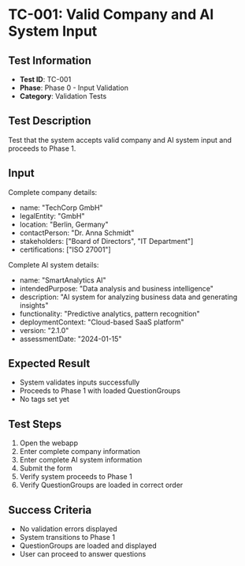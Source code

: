 # TC-001: Valid Company and AI System Input

## Test Information
- **Test ID**: TC-001
- **Phase**: Phase 0 - Input Validation
- **Category**: Validation Tests

## Test Description
Test that the system accepts valid company and AI system input and proceeds to Phase 1.

## Input
Complete company details:
- name: "TechCorp GmbH"
- legalEntity: "GmbH"
- location: "Berlin, Germany"
- contactPerson: "Dr. Anna Schmidt"
- stakeholders: ["Board of Directors", "IT Department"]
- certifications: ["ISO 27001"]

Complete AI system details:
- name: "SmartAnalytics AI"
- intendedPurpose: "Data analysis and business intelligence"
- description: "AI system for analyzing business data and generating insights"
- functionality: "Predictive analytics, pattern recognition"
- deploymentContext: "Cloud-based SaaS platform"
- version: "2.1.0"
- assessmentDate: "2024-01-15"

## Expected Result
- System validates inputs successfully
- Proceeds to Phase 1 with loaded QuestionGroups
- No tags set yet

## Test Steps
1. Open the webapp
2. Enter complete company information
3. Enter complete AI system information
4. Submit the form
5. Verify system proceeds to Phase 1
6. Verify QuestionGroups are loaded in correct order

## Success Criteria
- No validation errors displayed
- System transitions to Phase 1
- QuestionGroups are loaded and displayed
- User can proceed to answer questions 